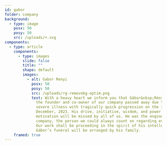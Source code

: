 ```yaml
---
id: gabor
folder: company
background:
  - type: image
    posx: 50
    posy: 50
    src: /uploads/+.svg
components:
  - type: article
    components:
      - type: images
        slide: false
        title: ""
        shape: default
        images:
          - alt: Gabor Renyi
            posx: 50
            posy: 50
            src: /uploads/rg-removebg-optim.png
            text: With a heavy heart we inform you that Gábor&nbsp;Rényi, our beloved colleague,
              the founder and co-owner of our company passed away due to a
              severe illness with tragically quick progression on the 31st of
              December, 2023. His drive, initiative, wisdom, and power of
              motivation will be missed by all of us. He was the engine of our
              company, the person we could always count on regarding everything.
              Our work shall be proceeding in the spirit of his intellectuality.
              Gábor’s funeral will be arranged by his family.
    framed: true
---
```

